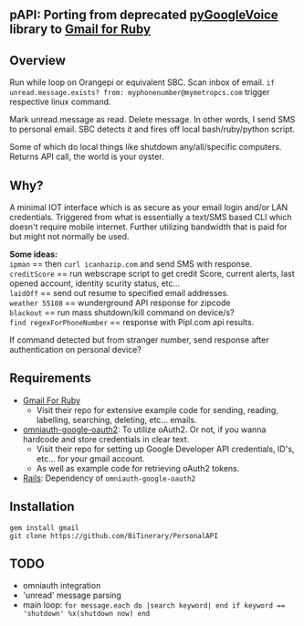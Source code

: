 ## pAPI: Porting from deprecated [pyGoogleVoice](https://pypi.python.org/pypi/pygooglevoice/0.5) library to [Gmail for Ruby](https://github.com/gmailgem/gmail)  

## Overview
Run while loop on Orangepi or equivalent SBC. Scan inbox of email. `if unread.message.exists? from: myphonenumber@mymetropcs.com` trigger respective linux command.  

Mark unread.message as read. Delete message. In other words, I send SMS to personal email. SBC detects it and fires off local bash/ruby/python script.  

Some of which do local things like shutdown any/all/specific computers. Returns API call, the world is your oyster.

## Why?
A minimal IOT interface which is as secure as your email login and/or LAN credentials. Triggered from what is essentially a text/SMS based CLI which doesn't require mobile internet. Further utilizing bandwidth that is paid for but might not normally be used.

**Some ideas:**  
`ipman` == then `curl icanhazip.com` and send SMS with response.  
`creditScore` == run webscrape script to get credit Score, current alerts, last opened account, identity scurity status, etc...  
`laidOff` == send out resume to specified email addresses.  
`weather 55108` == wunderground API response for zipcode  
`blackout` == run mass shutdown/kill command on device/s?  
`find regexForPhoneNumber` == response with Pipl.com api results.  

If command detected but from stranger number, send response after authentication on personal device?  
  
## Requirements
* [Gmail For Ruby](https://github.com/gmailgem/gmail)  
	* Visit their repo for extensive example code for sending, reading, labelling, searching, deleting, etc... emails.
* [omniauth-google-oauth2](https://github.com/zquestz/omniauth-google-oauth2): To utilize oAuth2. Or not, if you wanna hardcode and store credentials in clear text.  
	* Visit their repo for setting up Google Developer API credentials, ID's, etc... for your gmail account.  
	* As well as example code for retrieving oAuth2 tokens.  
* [Rails](http://railsinstaller.org/en): Dependency of `omniauth-google-oauth2`  
  
## Installation  
`gem install gmail`  
`git clone https://github.com/BiTinerary/PersonalAPI`

## TODO
* omniauth integration
* 'unread' message parsing
* main loop: `for message.each do |search keyword| end if keyword == 'shutdown' %x(shutdown now) end`


